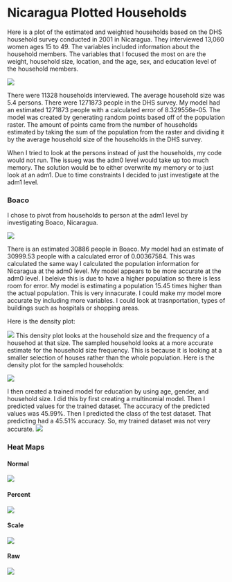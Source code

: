 # Nicaragua Plotted Households

Here is a plot of the estimated and weighted households based on the DHS household survey conducted in 2001 in Nicaragua. They interviewed 13,060 women ages 15 to 49. The variables included information about the household members. The variables that I focused the most on are the weight, household size, location, and the age, sex, and education level of the household members. 

![](nic_houses.png)

There were 11328 households interviewed. The average household size was 5.4 persons. There were 1271873 people in the DHS survey. My model had an estimated 1271873 people with a calculated error of 8.329556e-05. The model was created by generating random points based off of the population raster. The amount of points came from the number of households estimated by taking the sum of the population from the raster and dividing it by the average household size of the households in the DHS survey. 

When I tried to look at the persons instead of just the households, my code would not run. The issueg was the adm0 level would take up too much memory. The solution would be to either overwrite my memory or to just look at an adm1. Due to time constraints I decided to just investigate at the adm1 level.

### Boaco
I chose to pivot from households to person at the adm1 level by investigating Boaco, Nicaragua.

![](boaco_pns.png)

There is an estimated 30886 people in Boaco. My model had an estimate of 30999.53 people with a calculated error of 0.00367584. This was calculated the same way I calculated the population information for Nicaragua at the adm0 level. My model appears to be more accurate at the adm0 level. I beleive this is due to have a higher population so there is less room for error. My model is estimating a population 15.45 times higher than the actual population. This is very innacurate. I could make my model more accurate by including more variables. I could look at trasnportation, types of buildings such as hospitals or shopping areas. 

Here is the density plot:

![](boaco_hhs.png)
This density plot looks at the household size and the frequency of a househod at that size. The sampled household looks at a more accurate estimate for the household size frequency. This is because it is looking at a smaller selection of houses rather than the whole population.
Here is the density plot for the sampled households:

![](boaco_sample.png)


I then created a trained model for education by using age, gender, and household size. I did this by first creating a multinomial model. Then I predicted values for the trained dataset. The accuracy of the predicted values was 45.99%. Then I predicted the class of the test dataset. That predicting had a 45.51% accuracy. So, my trained dataset was not very accurate. 
![](boaco_urban_areas_with_people.png)

### Heat Maps
#### Normal
![](normal.png)
#### Percent
![](percent.png)
#### Scale
![](scale.png)
#### Raw
![](raw.png)
